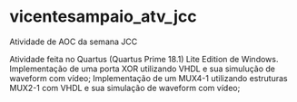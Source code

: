 # vicentesampaio_atv_jcc
Atividade de AOC da semana JCC

Atividade feita no Quartus (Quartus Prime 18.1) Lite Edition de Windows.
Implementação de uma porta XOR utilizando VHDL e sua simulução de waveform com vídeo;
Implementação de um MUX4-1 utilizando estruturas MUX2-1 com VHDL e sua simulação de waveform com vídeo;
